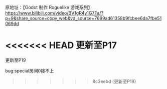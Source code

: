 原地址：【Godot 制作 Roguelike 游戏系列】 https://www.bilibili.com/video/BV1gR4y1G7Fa/?p=9&share_source=copy_web&vd_source=7699ad61358b9fcbee6da7fbe51069dd

<<<<<<< HEAD
更新至P17
=======
更新至P19

bug:special房间0接不上
>>>>>>> 8c3eebd (更新至P19)
